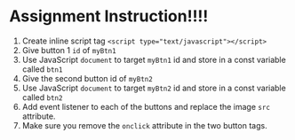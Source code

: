 
# Assignment Instruction!!!!
1. Create inline script tag `<script type="text/javascript"></script>`
2. Give button 1 `id` of `myBtn1`
3. Use JavaScript `document` to target `myBtn1` id and store in a const variable called `btn1`
4. Give the second button id of `myBtn2`
5. Use JavaScript `document` to target `myBtn2` id and store in a const variable called `btn2`
6. Add event listener to each of the buttons and replace the image `src` attribute.
7. Make sure you remove the `onclick` attribute in the two button tags.
